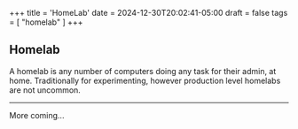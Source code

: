 +++
title = 'HomeLab'
date = 2024-12-30T20:02:41-05:00
draft = false
tags = [ "homelab" ]
+++

## Homelab

A homelab is any number of computers doing any task for their admin, at home. Traditionally for experimenting, however production level homelabs are not uncommon.

---

More coming...